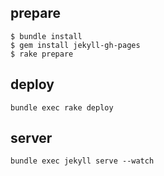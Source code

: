 
## prepare

```
$ bundle install
$ gem install jekyll-gh-pages
$ rake prepare
```

## deploy

```
bundle exec rake deploy
```

## server

```
bundle exec jekyll serve --watch
```
